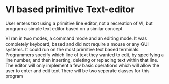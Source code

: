 # VI based primitive Text-editor
User enters text using a primitive line editor,  not a recreation of VI, but program a simple text editor based on a similar concept

VI ran in two modes, a command mode and an editing mode. It was completely keyboard, based and did not require a mouse or any GUI systems. It could run on the most primitive text based terminals.
Programmers specify which line of text they wanted to edit, by specifying a line number, and then inserting, deleting or replacing text within that line.
The editor will only implement a few basic operations which will allow the user to enter and edit text
There will be two seperate classes for this program
